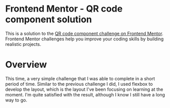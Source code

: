 # Frontend Mentor - QR code component solution

This is a solution to the [QR code component challenge on Frontend Mentor](https://www.frontendmentor.io/challenges/qr-code-component-iux_sIO_H). Frontend Mentor challenges help you improve your coding skills by building realistic projects. 

# Overview
This time, a very simple challenge that I was able to complete in a short period of time. Similar to the previous challenge I did, I used flexbox to develop the layout, which is the layout I've been focusing on learning at the moment. I'm quite satisfied with the result, although I know I still have a long way to go.



